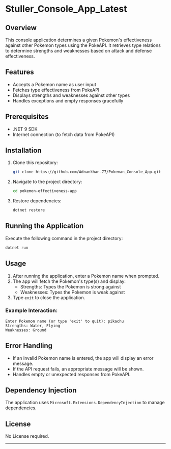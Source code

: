 # Stuller_Console_App_Latest

## Overview
This console application determines a given Pokemon's effectiveness against other Pokemon types using the PokeAPI. It retrieves type relations to determine strengths and weaknesses based on attack and defense effectiveness.

## Features
- Accepts a Pokemon name as user input
- Fetches type effectiveness from PokeAPI
- Displays strengths and weaknesses against other types
- Handles exceptions and empty responses gracefully

## Prerequisites
- .NET 9 SDK
- Internet connection (to fetch data from PokeAPI)

## Installation
1. Clone this repository:
   ```sh
   git clone https://github.com/Adnankhan-77/Pokeman_Console_App.git
   ```
2. Navigate to the project directory:
   ```sh
   cd pokemon-effectiveness-app
   ```
3. Restore dependencies:
   ```sh
   dotnet restore
   ```

## Running the Application
Execute the following command in the project directory:
```sh
dotnet run
```

## Usage
1. After running the application, enter a Pokemon name when prompted.
2. The app will fetch the Pokemon's type(s) and display:
   - Strengths: Types the Pokemon is strong against
   - Weaknesses: Types the Pokemon is weak against
3. Type `exit` to close the application.

### Example Interaction:
```
Enter Pokemon name (or type 'exit' to quit): pikachu
Strengths: Water, Flying
Weaknesses: Ground
```

## Error Handling
- If an invalid Pokemon name is entered, the app will display an error message.
- If the API request fails, an appropriate message will be shown.
- Handles empty or unexpected responses from PokeAPI.

## Dependency Injection
The application uses `Microsoft.Extensions.DependencyInjection` to manage dependencies.

## License
No License required.

-----------


